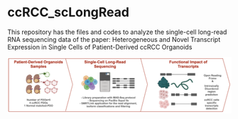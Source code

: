 # ccRCC_scLongRead
This repository has the files and codes to analyze the single-cell long-read RNA sequencing data of the paper: Heterogeneous and Novel Transcript Expression in Single Cells of Patient-Derived ccRCC Organoids 

![Schematic Design of the Project](SchematicDesign.png)

